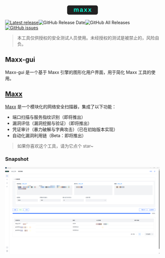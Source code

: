 <p align="center"> <img src="static/images/maxx_logo.svg" width="100px" alt="maxxgui"> </p>

[![Latest release](https://img.shields.io/github/v/release/dusbot/maxx-gui)](https://github.com/dusbot/maxx-gui/releases/latest)![GitHub Release Date](https://img.shields.io/github/release-date/dusbot/maxx-gui)![GitHub All Releases](https://img.shields.io/github/downloads/dusbot/maxx-gui/total)[![GitHub issues](https://img.shields.io/github/issues/dusbot/maxx-gui)](https://github.com/dusbot/maxx-gui/issues)

> 本工具仅供授权的安全测试人员使用。未经授权的测试是被禁止的，风险自负。

## Maxx-gui
Maxx-gui 是一个基于 Maxx 引擎的图形化用户界面，用于简化 Maxx 工具的使用。

## [Maxx](https://github.com/dusbot/maxx)

[Maxx](https://github.com/dusbot/maxx) 是一个模块化的网络安全扫描器，集成了以下功能：

-   端口扫描与服务指纹识别（即将推出）
-   漏洞评估（漏洞挖掘与验证）（即将推出）
-   凭证审计（暴力破解与字典攻击）（已在初始版本实现）
-   自动化漏洞利用链（Beta：即将推出）

> 如果你喜欢这个工具，请为它点个 star~


### Snapshot

![](static/images/maxx_gui_cn.png)

